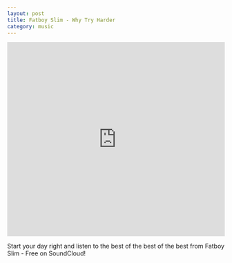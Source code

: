 ```yaml
---
layout: post
title: Fatboy Slim - Why Try Harder
category: music
---
```


<iframe width="100%" height="450" scrolling="no" frameborder="no" src="https://w.soundcloud.com/player/?url=https%3A//api.soundcloud.com/playlists/962346&amp;color=ff6600&amp;auto_play=false&amp;show_artwork=true"></iframe>

Start your day right and listen to the best of the best of the best from Fatboy Slim - Free on SoundCloud!